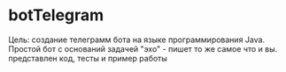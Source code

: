 # botTelegram
Цель: создание телеграмм бота на языке программирования Java.  
Простой бот с оснований задачей "эхо" - пишет то же самое что и вы. 
представлен код, тесты и пример работы
